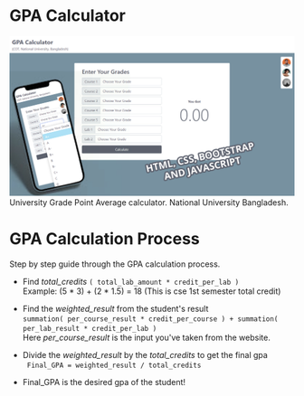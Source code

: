# GPA Calculator
![image](https://github.com/RIR360/gpa-calculator/blob/main/images/cover-image-v1.jpg?raw=true)
<br/>
University Grade Point Average calculator. National University Bangladesh.

# GPA Calculation Process
Step by step guide through the GPA calculation process.

* Find *total_credits*
  `( total_lab_amount * credit_per_lab )` <br/>
  Example: (5 * 3) + (2 * 1.5) = 18   (This is cse 1st semester total credit)

* Find the *weighted_result* from the student's result <br/>
  ` summation( per_course_result * credit_per_course ) + summation( per_lab_result * credit_per_lab ) ` <br/>
  Here *per_course_result* is the input you've taken from the website.

* Divide the *weighted_result* by the *total_credits* to get the final gpa <br/>
  ` Final_GPA = weighted_result / total_credits`

* Final_GPA is the desired gpa of the student!

